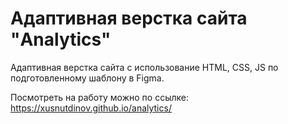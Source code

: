 # Адаптивная верстка сайта "Analytics"

Адаптивная верстка сайта с использование HTML, CSS, JS по подготовленному шаблону в Figma.

Посмотреть на работу можно по ссылке: https://xusnutdinov.github.io/analytics/
